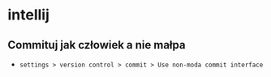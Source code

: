 # intellij

## Commituj jak człowiek a nie małpa
* ```settings > version control > commit > Use non-moda commit interface```